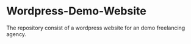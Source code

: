 # Wordpress-Demo-Website
The repository consist of a wordpress website for an demo freelancing agency.
